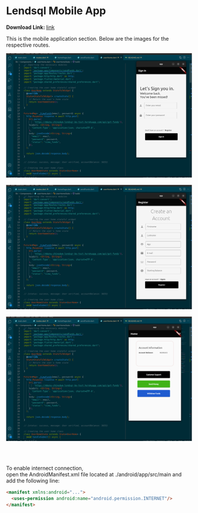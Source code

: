 # Lendsql Mobile App 

<b> Download Link: </b> <a href="www.google.com"> link </a>
<p>
This is the mobile application section. Below are the images for the respective routes. 
</p>

<p align="center">
<img src="./images/signin.png" />
<br> <br>

<img src="./images/register.png" />
<br> <br> 

<img src="./images/menu.png" />

<br> <br> 
<p>
To enable internect connection, <br> 
open the AndroidManifest.xml file located at ./android/app/src/main and add the following line:

</p>

```html 
<manifest xmlns:android="...">
  <uses-permission android:name="android.permission.INTERNET"/>
</manifest>

```